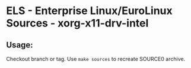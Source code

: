 # ELS - Enterprise Linux/EuroLinux Sources - xorg-x11-drv-intel
 
## Usage:
  Checkout branch or tag. Use `make sources` to recreate  SOURCE0 archive.
